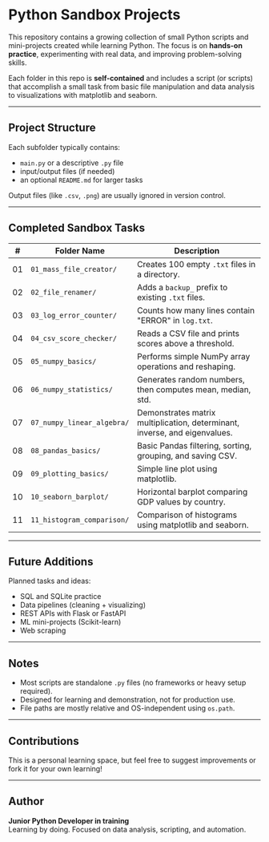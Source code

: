 # Python Sandbox Projects

This repository contains a growing collection of small Python scripts and mini-projects created while learning Python. The focus is on **hands-on practice**, experimenting with real data, and improving problem-solving skills.

Each folder in this repo is **self-contained** and includes a script (or scripts) that accomplish a small task from basic file manipulation and data analysis to visualizations with matplotlib and seaborn.

---

## Project Structure

Each subfolder typically contains:
- `main.py` or a descriptive `.py` file
- input/output files (if needed)
- an optional `README.md` for larger tasks

Output files (like `.csv`, `.png`) are usually ignored in version control.

---

## Completed Sandbox Tasks

| #   | Folder Name                    | Description                                            |
|-----|--------------------------------|--------------------------------------------------------|
| 01  | `01_mass_file_creator/`        | Creates 100 empty `.txt` files in a directory.         |
| 02  | `02_file_renamer/`             | Adds a `backup_` prefix to existing `.txt` files.      |
| 03  | `03_log_error_counter/`        | Counts how many lines contain "ERROR" in `log.txt`.    |
| 04  | `04_csv_score_checker/`        | Reads a CSV file and prints scores above a threshold.  |
| 05  | `05_numpy_basics/`             | Performs simple NumPy array operations and reshaping.  |
| 06  | `06_numpy_statistics/`         | Generates random numbers, then computes mean, median, std. |
| 07  | `07_numpy_linear_algebra/`     | Demonstrates matrix multiplication, determinant, inverse, and eigenvalues. |
| 08  | `08_pandas_basics/`            | Basic Pandas filtering, sorting, grouping, and saving CSV. |
| 09  | `09_plotting_basics/`          | Simple line plot using matplotlib.                     |
| 10  | `10_seaborn_barplot/`          | Horizontal barplot comparing GDP values by country.    |
| 11  | `11_histogram_comparison/`     | Comparison of histograms using matplotlib and seaborn. |

---

## Future Additions

Planned tasks and ideas:
- SQL and SQLite practice
- Data pipelines (cleaning + visualizing)
- REST APIs with Flask or FastAPI
- ML mini-projects (Scikit-learn)
- Web scraping

---

## Notes

- Most scripts are standalone `.py` files (no frameworks or heavy setup required).
- Designed for learning and demonstration, not for production use.
- File paths are mostly relative and OS-independent using `os.path`.

---

## Contributions

This is a personal learning space, but feel free to suggest improvements or fork it for your own learning!

---

## Author

**Junior Python Developer in training**  
Learning by doing. Focused on data analysis, scripting, and automation.